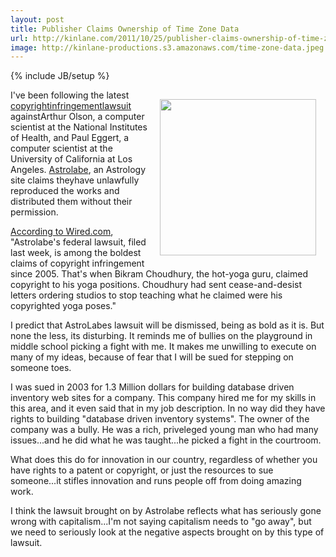 ```yaml
---
layout: post
title: Publisher Claims Ownership of Time Zone Data
url: http://kinlane.com/2011/10/25/publisher-claims-ownership-of-time-zone-data/
image: http://kinlane-productions.s3.amazonaws.com/time-zone-data.jpeg
---
```

{% include JB/setup %}
<p>
     <img style="padding: 15px;" src="http://kinlane-productions.s3.amazonaws.com/time-zone-data.jpeg"  width="250" align="right" />I've been following the latest <a title="copyright infringement lawsuit" href="http://www.wired.com/threatlevel/2011/10/time-zone-data-lawsuit/">copyrightinfringementlawsuit</a> againstArthur Olson, a computer scientist at the National Institutes of Health, and Paul Eggert, a computer scientist at the University of California at Los Angeles. <a title="Astrolabe" href="http://alabe.com/">Astrolabe</a>, an Astrology site claims theyhave unlawfully reproduced the works and distributed them without their permission.
</p>

<p>
     <a title="According to Wired.com" href="http://www.wired.com/threatlevel/2011/10/time-zone-data-lawsuit/">According to Wired.com</a>, "Astrolabe's federal lawsuit, filed last week, is among the boldest claims of copyright infringement since 2005. That's when Bikram Choudhury, the hot-yoga guru, claimed copyright to his yoga positions. Choudhury had sent cease-and-desist letters ordering studios to stop teaching what he claimed were his copyrighted yoga poses."
</p>

<p>
     I predict that AstroLabes lawsuit will be dismissed, being as bold as it is. But none the less, its disturbing. It reminds me of bullies on the playground in middle school picking a fight with me. It makes me unwilling to execute on many of my ideas, because of fear that I will be sued for stepping on someone toes.
</p>

<p>
     I was sued in 2003 for 1.3 Million dollars for building database driven inventory web sites for a company. This company hired me for my skills in this area, and it even said that in my job description. In no way did they have rights to building "database driven inventory systems". The owner of the company was a bully. He was a rich, priveleged young man who had many issues...and he did what he was taught...he picked a fight in the courtroom.
</p>

<p>
     What does this do for innovation in our country, regardless of whether you have rights to a patent or copyright, or just the resources to sue someone...it stifles innovation and runs people off from doing amazing work.
</p>

<p>
     I think the lawsuit brought on by Astrolabe reflects what has seriously gone wrong with capitalism...I'm not saying capitalism needs to "go away", but we need to seriously look at the negative aspects brought on by this type of lawsuit.
</p>

<p>
      
</p>